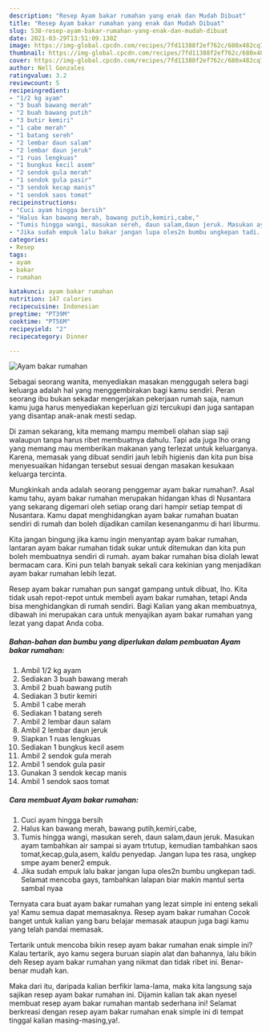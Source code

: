 ```yaml
---
description: "Resep Ayam bakar rumahan yang enak dan Mudah Dibuat"
title: "Resep Ayam bakar rumahan yang enak dan Mudah Dibuat"
slug: 538-resep-ayam-bakar-rumahan-yang-enak-dan-mudah-dibuat
date: 2021-03-29T13:51:09.130Z
image: https://img-global.cpcdn.com/recipes/7fd11388f2ef762c/680x482cq70/ayam-bakar-rumahan-foto-resep-utama.jpg
thumbnail: https://img-global.cpcdn.com/recipes/7fd11388f2ef762c/680x482cq70/ayam-bakar-rumahan-foto-resep-utama.jpg
cover: https://img-global.cpcdn.com/recipes/7fd11388f2ef762c/680x482cq70/ayam-bakar-rumahan-foto-resep-utama.jpg
author: Nell Gonzales
ratingvalue: 3.2
reviewcount: 5
recipeingredient:
- "1/2 kg ayam"
- "3 buah bawang merah"
- "2 buah bawang putih"
- "3 butir kemiri"
- "1 cabe merah"
- "1 batang sereh"
- "2 lembar daun salam"
- "2 lembar daun jeruk"
- "1 ruas lengkuas"
- "1 bungkus kecil asem"
- "2 sendok gula merah"
- "1 sendok gula pasir"
- "3 sendok kecap manis"
- "1 sendok saos tomat"
recipeinstructions:
- "Cuci ayam hingga bersih"
- "Halus kan bawang merah, bawang putih,kemiri,cabe,"
- "Tumis hingga wangi, masukan sereh, daun salam,daun jeruk. Masukan ayam tambahkan air sampai si ayam trtutup, kemudian tambahkan saos tomat,kecap,gula,asem, kaldu penyedap. Jangan lupa tes rasa, ungkep smpe ayam bener2 empuk."
- "Jika sudah empuk lalu bakar jangan lupa oles2n bumbu ungkepan tadi. Selamat mencoba gays, tambahkan lalapan biar makin mantul serta sambal nyaa"
categories:
- Resep
tags:
- ayam
- bakar
- rumahan

katakunci: ayam bakar rumahan 
nutrition: 147 calories
recipecuisine: Indonesian
preptime: "PT39M"
cooktime: "PT56M"
recipeyield: "2"
recipecategory: Dinner

---
```



![Ayam bakar rumahan](https://img-global.cpcdn.com/recipes/7fd11388f2ef762c/680x482cq70/ayam-bakar-rumahan-foto-resep-utama.jpg)

Sebagai seorang wanita, menyediakan masakan menggugah selera bagi keluarga adalah hal yang menggembirakan bagi kamu sendiri. Peran seorang ibu bukan sekadar mengerjakan pekerjaan rumah saja, namun kamu juga harus menyediakan keperluan gizi tercukupi dan juga santapan yang disantap anak-anak mesti sedap.

Di zaman  sekarang, kita memang mampu membeli olahan siap saji walaupun tanpa harus ribet membuatnya dahulu. Tapi ada juga lho orang yang memang mau memberikan makanan yang terlezat untuk keluarganya. Karena, memasak yang dibuat sendiri jauh lebih higienis dan kita pun bisa menyesuaikan hidangan tersebut sesuai dengan masakan kesukaan keluarga tercinta. 



Mungkinkah anda adalah seorang penggemar ayam bakar rumahan?. Asal kamu tahu, ayam bakar rumahan merupakan hidangan khas di Nusantara yang sekarang digemari oleh setiap orang dari hampir setiap tempat di Nusantara. Kamu dapat menghidangkan ayam bakar rumahan buatan sendiri di rumah dan boleh dijadikan camilan kesenanganmu di hari liburmu.

Kita jangan bingung jika kamu ingin menyantap ayam bakar rumahan, lantaran ayam bakar rumahan tidak sukar untuk ditemukan dan kita pun boleh membuatnya sendiri di rumah. ayam bakar rumahan bisa diolah lewat bermacam cara. Kini pun telah banyak sekali cara kekinian yang menjadikan ayam bakar rumahan lebih lezat.

Resep ayam bakar rumahan pun sangat gampang untuk dibuat, lho. Kita tidak usah repot-repot untuk membeli ayam bakar rumahan, tetapi Anda bisa menghidangkan di rumah sendiri. Bagi Kalian yang akan membuatnya, dibawah ini merupakan cara untuk menyajikan ayam bakar rumahan yang lezat yang dapat Anda coba.

<!--inarticleads1-->

##### Bahan-bahan dan bumbu yang diperlukan dalam pembuatan Ayam bakar rumahan:

1. Ambil 1/2 kg ayam
1. Sediakan 3 buah bawang merah
1. Ambil 2 buah bawang putih
1. Sediakan 3 butir kemiri
1. Ambil 1 cabe merah
1. Sediakan 1 batang sereh
1. Ambil 2 lembar daun salam
1. Ambil 2 lembar daun jeruk
1. Siapkan 1 ruas lengkuas
1. Sediakan 1 bungkus kecil asem
1. Ambil 2 sendok gula merah
1. Ambil 1 sendok gula pasir
1. Gunakan 3 sendok kecap manis
1. Ambil 1 sendok saos tomat




<!--inarticleads2-->

##### Cara membuat Ayam bakar rumahan:

1. Cuci ayam hingga bersih
1. Halus kan bawang merah, bawang putih,kemiri,cabe,
1. Tumis hingga wangi, masukan sereh, daun salam,daun jeruk. Masukan ayam tambahkan air sampai si ayam trtutup, kemudian tambahkan saos tomat,kecap,gula,asem, kaldu penyedap. Jangan lupa tes rasa, ungkep smpe ayam bener2 empuk.
1. Jika sudah empuk lalu bakar jangan lupa oles2n bumbu ungkepan tadi. Selamat mencoba gays, tambahkan lalapan biar makin mantul serta sambal nyaa




Ternyata cara buat ayam bakar rumahan yang lezat simple ini enteng sekali ya! Kamu semua dapat memasaknya. Resep ayam bakar rumahan Cocok banget untuk kalian yang baru belajar memasak ataupun juga bagi kamu yang telah pandai memasak.

Tertarik untuk mencoba bikin resep ayam bakar rumahan enak simple ini? Kalau tertarik, ayo kamu segera buruan siapin alat dan bahannya, lalu bikin deh Resep ayam bakar rumahan yang nikmat dan tidak ribet ini. Benar-benar mudah kan. 

Maka dari itu, daripada kalian berfikir lama-lama, maka kita langsung saja sajikan resep ayam bakar rumahan ini. Dijamin kalian tak akan nyesel membuat resep ayam bakar rumahan mantab sederhana ini! Selamat berkreasi dengan resep ayam bakar rumahan enak simple ini di tempat tinggal kalian masing-masing,ya!.

